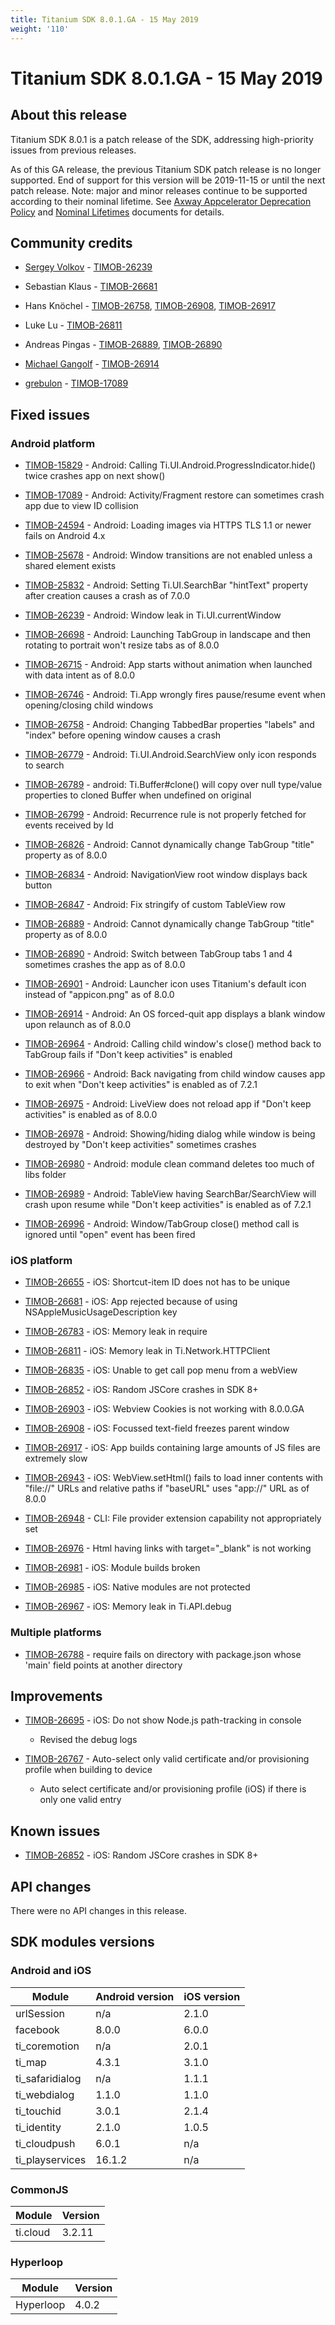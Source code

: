 ```yaml
---
title: Titanium SDK 8.0.1.GA - 15 May 2019
weight: '110'
---
```


# Titanium SDK 8.0.1.GA - 15 May 2019

## About this release

Titanium SDK 8.0.1 is a patch release of the SDK, addressing high-priority issues from previous releases.

As of this GA release, the previous Titanium SDK patch release is no longer supported. End of support for this version will be 2019-11-15 or until the next patch release. Note: major and minor releases continue to be supported according to their nominal lifetime. See [Axway Appcelerator Deprecation Policy](/guide/AMPLIFY_Appcelerator_Services_Overview/Axway_Appcelerator_Deprecation_Policy/) and [Nominal Lifetimes](#undefined) documents for details.

## Community credits

* [Sergey Volkov](https://github.com/drauggres) - [TIMOB-26239](https://jira-archive.titaniumsdk.com/TIMOB-26239)

* Sebastian Klaus - [TIMOB-26681](https://jira-archive.titaniumsdk.com/TIMOB-26681)

* Hans Knöchel - [TIMOB-26758](https://jira-archive.titaniumsdk.com/TIMOB-26758), [TIMOB-26908](https://jira-archive.titaniumsdk.com/TIMOB-26908), [TIMOB-26917](https://jira-archive.titaniumsdk.com/TIMOB-26917)

* Luke Lu - [TIMOB-26811](https://jira-archive.titaniumsdk.com/TIMOB-26811)

* Andreas Pingas - [TIMOB-26889](https://jira-archive.titaniumsdk.com/TIMOB-26889), [TIMOB-26890](https://jira-archive.titaniumsdk.com/TIMOB-26890)

* [Michael Gangolf](https://github.com/m1ga) - [TIMOB-26914](https://jira-archive.titaniumsdk.com/TIMOB-26914)

* [grebulon](https://github.com/grebulon) - [TIMOB-17089](https://jira-archive.titaniumsdk.com/TIMOB-17089)

## Fixed issues

### Android platform

* [TIMOB-15829](https://jira-archive.titaniumsdk.com/TIMOB-15829) - Android: Calling Ti.UI.Android.ProgressIndicator.hide() twice crashes app on next show()

* [TIMOB-17089](https://jira-archive.titaniumsdk.com/TIMOB-17089) - Android: Activity/Fragment restore can sometimes crash app due to view ID collision

* [TIMOB-24594](https://jira-archive.titaniumsdk.com/TIMOB-24594) - Android: Loading images via HTTPS TLS 1.1 or newer fails on Android 4.x

* [TIMOB-25678](https://jira-archive.titaniumsdk.com/TIMOB-25678) - Android: Window transitions are not enabled unless a shared element exists

* [TIMOB-25832](https://jira-archive.titaniumsdk.com/TIMOB-25832) - Android: Setting Ti.UI.SearchBar "hintText" property after creation causes a crash as of 7.0.0

* [TIMOB-26239](https://jira-archive.titaniumsdk.com/TIMOB-26239) - Android: Window leak in Ti.UI.currentWindow

* [TIMOB-26698](https://jira-archive.titaniumsdk.com/TIMOB-26698) - Android: Launching TabGroup in landscape and then rotating to portrait won't resize tabs as of 8.0.0

* [TIMOB-26715](https://jira-archive.titaniumsdk.com/TIMOB-26715) - Android: App starts without animation when launched with data intent as of 8.0.0

* [TIMOB-26746](https://jira-archive.titaniumsdk.com/TIMOB-26746) - Android: Ti.App wrongly fires pause/resume event when opening/closing child windows

* [TIMOB-26758](https://jira-archive.titaniumsdk.com/TIMOB-26758) - Android: Changing TabbedBar properties "labels" and "index" before opening window causes a crash

* [TIMOB-26779](https://jira-archive.titaniumsdk.com/TIMOB-26779) - Android: Ti.UI.Android.SearchView only icon responds to search

* [TIMOB-26789](https://jira-archive.titaniumsdk.com/TIMOB-26789) - android: Ti.Buffer#clone() will copy over null type/value properties to cloned Buffer when undefined on original

* [TIMOB-26799](https://jira-archive.titaniumsdk.com/TIMOB-26799) - Android: Recurrence rule is not properly fetched for events received by Id

* [TIMOB-26826](https://jira-archive.titaniumsdk.com/TIMOB-26826) - Android: Cannot dynamically change TabGroup "title" property as of 8.0.0

* [TIMOB-26834](https://jira-archive.titaniumsdk.com/TIMOB-26834) - Android: NavigationView root window displays back button

* [TIMOB-26847](https://jira-archive.titaniumsdk.com/TIMOB-26847) - Android: Fix stringify of custom TableView row

* [TIMOB-26889](https://jira-archive.titaniumsdk.com/TIMOB-26889) - Android: Cannot dynamically change TabGroup "title" property as of 8.0.0

* [TIMOB-26890](https://jira-archive.titaniumsdk.com/TIMOB-26890) - Android: Switch between TabGroup tabs 1 and 4 sometimes crashes the app as of 8.0.0

* [TIMOB-26901](https://jira-archive.titaniumsdk.com/TIMOB-26901) - Android: Launcher icon uses Titanium's default icon instead of "appicon.png" as of 8.0.0

* [TIMOB-26914](https://jira-archive.titaniumsdk.com/TIMOB-26914) - Android: An OS forced-quit app displays a blank window upon relaunch as of 8.0.0

* [TIMOB-26964](https://jira-archive.titaniumsdk.com/TIMOB-26964) - Android: Calling child window's close() method back to TabGroup fails if "Don't keep activities" is enabled

* [TIMOB-26966](https://jira-archive.titaniumsdk.com/TIMOB-26966) - Android: Back navigating from child window causes app to exit when "Don't keep activities" is enabled as of 7.2.1

* [TIMOB-26975](https://jira-archive.titaniumsdk.com/TIMOB-26975) - Android: LiveView does not reload app if "Don't keep activities" is enabled as of 8.0.0

* [TIMOB-26978](https://jira-archive.titaniumsdk.com/TIMOB-26978) - Android: Showing/hiding dialog while window is being destroyed by "Don't keep activities" sometimes crashes

* [TIMOB-26980](https://jira-archive.titaniumsdk.com/TIMOB-26980) - Android: module clean command deletes too much of libs folder

* [TIMOB-26989](https://jira-archive.titaniumsdk.com/TIMOB-26989) - Android: TableView having SearchBar/SearchView will crash upon resume while "Don't keep activities" is enabled as of 7.2.1

* [TIMOB-26996](https://jira-archive.titaniumsdk.com/TIMOB-26996) - Android: Window/TabGroup close() method call is ignored until "open" event has been fired

### iOS platform

* [TIMOB-26655](https://jira-archive.titaniumsdk.com/TIMOB-26655) - iOS: Shortcut-item ID does not has to be unique

* [TIMOB-26681](https://jira-archive.titaniumsdk.com/TIMOB-26681) - iOS: App rejected because of using NSAppleMusicUsageDescription key

* [TIMOB-26783](https://jira-archive.titaniumsdk.com/TIMOB-26783) - iOS: Memory leak in require

* [TIMOB-26811](https://jira-archive.titaniumsdk.com/TIMOB-26811) - iOS: Memory leak in Ti.Network.HTTPClient

* [TIMOB-26835](https://jira-archive.titaniumsdk.com/TIMOB-26835) - iOS: Unable to get call pop menu from a webView

* [TIMOB-26852](https://jira-archive.titaniumsdk.com/TIMOB-26852) - iOS: Random JSCore crashes in SDK 8+

* [TIMOB-26903](https://jira-archive.titaniumsdk.com/TIMOB-26903) - iOS: Webview Cookies is not working with 8.0.0.GA

* [TIMOB-26908](https://jira-archive.titaniumsdk.com/TIMOB-26908) - iOS: Focussed text-field freezes parent window

* [TIMOB-26917](https://jira-archive.titaniumsdk.com/TIMOB-26917) - iOS: App builds containing large amounts of JS files are extremely slow

* [TIMOB-26943](https://jira-archive.titaniumsdk.com/TIMOB-26943) - iOS: WebView.setHtml() fails to load inner contents with "file://" URLs and relative paths if "baseURL" uses "app://" URL as of 8.0.0

* [TIMOB-26948](https://jira-archive.titaniumsdk.com/TIMOB-26948) - CLI: File provider extension capability not appropriately set

* [TIMOB-26976](https://jira-archive.titaniumsdk.com/TIMOB-26976) - Html having links with target="\_blank" is not working

* [TIMOB-26981](https://jira-archive.titaniumsdk.com/TIMOB-26981) - iOS: Module builds broken

* [TIMOB-26985](https://jira-archive.titaniumsdk.com/TIMOB-26985) \- iOS: Native modules are not protected

* [TIMOB-26967](https://jira-archive.titaniumsdk.com/TIMOB-26967) - iOS: Memory leak in Ti.API.debug

### Multiple platforms

* [TIMOB-26788](https://jira-archive.titaniumsdk.com/TIMOB-26788) - require fails on directory with package.json whose 'main' field points at another directory

## Improvements

* [TIMOB-26695](https://jira-archive.titaniumsdk.com/TIMOB-26695) - iOS: Do not show Node.js path-tracking in console

    * Revised the debug logs

* [TIMOB-26767](https://jira-archive.titaniumsdk.com/TIMOB-26767) - Auto-select only valid certificate and/or provisioning profile when building to device

    * Auto select certificate and/or provisioning profile (iOS) if there is only one valid entry

## Known issues

* [TIMOB-26852](https://jira-archive.titaniumsdk.com/TIMOB-26852) - iOS: Random JSCore crashes in SDK 8+

## API changes

There were no API changes in this release.

## SDK modules versions

### Android and iOS

| Module | Android version | iOS version |
| --- | --- | --- |
| urlSession | n/a | 2.1.0 |
| facebook | 8.0.0 | 6.0.0 |
| ti\_coremotion | n/a | 2.0.1 |
| ti\_map | 4.3.1 | 3.1.0 |
| ti\_safaridialog | n/a | 1.1.1 |
| ti\_webdialog | 1.1.0 | 1.1.0 |
| ti\_touchid | 3.0.1 | 2.1.4 |
| ti\_identity | 2.1.0 | 1.0.5 |
| ti\_cloudpush | 6.0.1 | n/a |
| ti\_playservices | 16.1.2 | n/a |

### CommonJS

| Module | Version |
| --- | --- |
| ti.cloud | 3.2.11 |

### Hyperloop

| Module | Version |
| --- | --- |
| Hyperloop | 4.0.2 |
